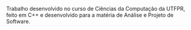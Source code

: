 Trabalho desenvolvido no curso de Ciências da Computação da UTFPR, feito em C++ e desenvolvido para a matéria de Análise e Projeto de Software.
